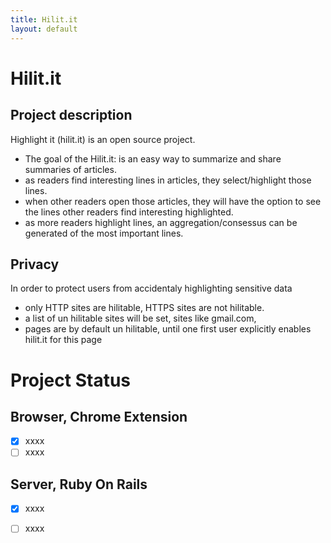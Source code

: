 ```yaml
---
title: Hilit.it
layout: default
---
```


# Hilit.it

## Project description

Highlight it (hilit.it) is an open source project.

  * The goal of the Hilit.it: is an easy way to summarize and share summaries of articles.
  * as readers find interesting lines in articles, they select/highlight those lines.
  * when other readers open those articles, they will have the option to see the lines other readers find interesting highlighted.
  * as more readers highlight lines, an aggregation/consessus can be generated of the most important lines.

## Privacy

In order to protect users from accidentaly highlighting sensitive data

 * only HTTP sites are hilitable, HTTPS sites are not hilitable.
 * a list of un hilitable sites will be set, sites like gmail.com,
 * pages are by default un hilitable, until one first user explicitly enables hilit.it for this page

# Project Status

## Browser, Chrome Extension
 * [x] xxxx
 * [ ] xxxx

## Server, Ruby On Rails 
 * [x] xxxx
 * [ ] xxxx




